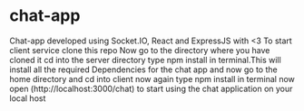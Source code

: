 # chat-app

Chat-app developed using Socket.IO, React and ExpressJS with <3
To start client service clone this repo
Now go to the directory where you have cloned it  cd into the server directory
type npm install in terminal.This will install all the required Dependencies for the chat app
and now go to the home directory and cd into client now again type npm install in terminal now open (http://localhost:3000/chat) to start using the chat application on your local host

